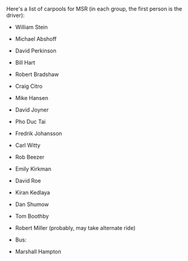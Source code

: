 Here's a list of carpools for MSR (in each group, the first person is the driver):

 * William Stein 
 * Michael Abshoff
 * David Perkinson
 * Bill Hart

 * Robert Bradshaw
 * Craig Citro
 * Mike Hansen

 * David Joyner
 * Pho Duc Tai
 * Fredrik Johansson
 * Carl Witty

 * Rob Beezer
 * Emily Kirkman
 * David Roe
 * Kiran Kedlaya

 * Dan Shumow

 * Tom Boothby
 * Robert Miller (probably, may take alternate ride)

 * Bus:
 * Marshall Hampton
